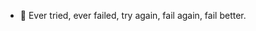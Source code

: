 - :paperclip: Ever tried, ever failed, try again, fail again, fail better.

<!---
kartuscw/kartuscw is a ✨ special ✨ repository because its `README.md` (this file) appears on your GitHub profile.
You can click the Preview link to take a look at your changes.
--->
